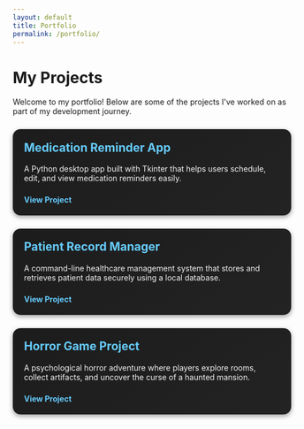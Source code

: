 ```yaml
---
layout: default
title: Portfolio
permalink: /portfolio/
---
```


# My Projects

Welcome to my portfolio! Below are some of the projects I've worked on as part of my development journey.

<style>
  .projects-grid {
    display: grid;
    grid-template-columns: repeat(auto-fit, minmax(280px, 1fr));
    gap: 1.5rem;
    margin-top: 1.5rem;
  }

  .project-card {
    background: linear-gradient(145deg, #1c1c1c, #232323);
    border-radius: 14px;
    padding: 1.2rem;
    color: #f5f5f5;
    box-shadow: 0 3px 8px rgba(0, 0, 0, 0.4);
    transition: all 0.3s ease;
    border: 1px solid transparent;
  }

  .project-card:hover {
    transform: translateY(-7px) scale(1.02);
    box-shadow: 0 6px 16px rgba(0, 0, 0, 0.6);
    border: 1px solid #66ccff;
  }

  .project-card h2 {
    margin-top: 0;
    color: #66ccff;
  }

  .project-card a {
    color: #66ccff;
    text-decoration: none;
    font-weight: bold;
    display: inline-block;
    margin-top: 0.5rem;
    transition: color 0.2s ease;
  }

  .project-card a:hover {
    color: #99e6ff;
    text-decoration: underline;
  }
</style>

<div class="projects-grid">

  <div class="project-card">
    <h2>Medication Reminder App</h2>
    <p>A Python desktop app built with Tkinter that helps users schedule, edit, and view medication reminders easily.</p>
    <a href="https://github.com/Softeeng/Medication-Reminder" target="_blank">View Project</a>
  </div>

  <div class="project-card">
    <h2>Patient Record Manager</h2>
    <p>A command-line healthcare management system that stores and retrieves patient data securely using a local database.</p>
    <a href="https://github.com/Softeeng/PatientRecordManager" target="_blank">View Project</a>
  </div>

  <div class="project-card">
    <h2>Horror Game Project</h2>
    <p>A psychological horror adventure where players explore rooms, collect artifacts, and uncover the curse of a haunted mansion.</p>
    <a href="https://github.com/Softeeng/horror-game" target="_blank">View Project</a>
  </div>

</div>
